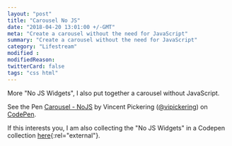 ```yaml
---
layout: "post"
title: "Carousel No JS"
date: "2018-04-20 13:01:00 +/-GMT"
meta: "Create a carousel without the need for JavaScript"
summary: "Create a carousel without the need for JavaScript"
category: "Lifestream"
modified :
modifiedReason:
twitterCard: false
tags: "css html"
---
```


More "No JS Widgets", I also put together a carousel without JavaScript.

<p data-height="300" data-theme-id="19182" data-slug-hash="ELxwjw" data-default-tab="css,result" data-user="vipickering" data-embed-version="2" data-pen-title="Carousel - NoJS" class="codepen">See the Pen <a href="https://codepen.io/vipickering/pen/ELxwjw/">Carousel - NoJS</a> by Vincent Pickering (<a href="https://codepen.io/vipickering">@vipickering</a>) on <a href="https://codepen.io">CodePen</a>.</p>
<script async src="https://static.codepen.io/assets/embed/ei.js"></script>

If this interests you, I am also collecting the "No JS  Widgets" in a Codepen collection [here](https://codepen.io/collection/XqzmMm/){:rel="external"}.
